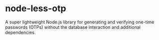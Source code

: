 # node-less-otp
 A super lightweight Node.js library for generating and verifying one-time passwords (OTPs) without the database interaction and additional dependencies.
